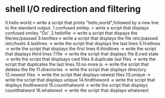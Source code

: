 # shell I/O redirection and filtering
0.hello world.> write a script that prints "hello,world",followed by a new line to the standard output.
1.confused smiley. > wirte a script that displays confused smiley "Ôo'.
2.hellofile -> write a script that dispays the file/etc/passwd
3.twofiles-> write a script that displays the file /etc/passwd /etc/hosts
4.lastlines -> write the script that displays the last lines
5.firstlines -> write the script that displays the first lines
6.thirdlines -> write the script that displays third lines
7.file -> write the script that displays file
8.cwd state -> write the script that displsays cwd files
9.duplicate last files -> write the script that duplicates the last lines
10.no more js -> write the script that deletes the file
11.directories -> write the script that displays directory
12.newest files -> write the script that displays newest files
13.unique -> write the script that displays unique
14.findtheword -> write the script that displsys findtheword
15.countthatword -> write the script that displays countthatword
16.whatsnext -> write the script that displays whatsnext
